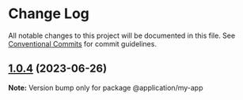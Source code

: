 # Change Log

All notable changes to this project will be documented in this file.
See [Conventional Commits](https://conventionalcommits.org) for commit guidelines.

## [1.0.4](https://github.com/SaherDev/applications/compare/@application/my-app@1.0.3...@application/my-app@1.0.4) (2023-06-26)

**Note:** Version bump only for package @application/my-app
